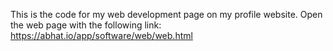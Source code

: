 This is the code for my web development page on my profile website. Open the web page with the following link:
https://abhat.io/app/software/web/web.html
